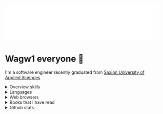 <img src="terminal.svg" alt="Typing SVG" /></a>

# Wagw1 everyone :wave:
I'm a software engineer recently graduated from [Saxion University of Applied Sciences](https://www.saxion.edu/)

<details>
    <summary>
        Overview skills
    </summary>
    <br>
    <a href="https://skillicons.dev">
        <img src="https://skillicons.dev/icons?i=java,javascript,php,cpp,linux,angular,git,github,md,mysql,nodejs,symfony,postman,raspberrypi,spring,svelte,visualstudio,androidstudio,eclipse,figma,idea,html,git,docker,flutter" />
    </a>
</details>

<details>
    <summary>
        Languages
    </summary>
    <br>
    <table border="1">
        <tr>
          <th>Language</th>
          <th>Proficiency</th>
        </tr>
        <tr>
          <td>Dutch</td>
          <td>B2+ (<a href="https://www.staatsexamensnt2.nl/over-het-staatsexamen-nt2/wat-is-het-staatsexamen-nt2" target="_blank">State exam</a>)</td>
        </tr>
        <tr>
          <td>English</td>
          <td>B1 (<a href="https://www.trinitycollege.com/qualifications/english-language/ISE" target="_blank">ISE Certificate in London</a>)</td>
        </tr>
        <tr>
          <td>Arabic</td>
          <td>Native language</td>
        </tr>
      </table>      
</details>
<details>
    <summary>
        Web browsers
    </summary>
    <br>
    <table border="1">
        <tr>
          <th>Purpose</th>
          <th>Browser</th>
          <th>Logo</th>
        </tr>
        <tr>
          <td>Main browser for privacy</td>
          <td>Waterfox</td>
          <td><img src="https://www.waterfox.net/_astro/waterfox.aA4DFn78.svg" alt="Waterfox Logo" width="50"></td>
        </tr>
        <tr>
          <td>For development</td>
          <td>Google Chrome</td>
          <td><img src="https://www.google.com/chrome/static/images/chrome-logo-m100.svg" alt="Google Chrome Logo" width="50"></td>
        </tr>
        <tr>
          <td>For frontend development</td>
          <td>Mozilla Firefox</td>
          <td><img src="https://www.mozilla.org/media/protocol/img/logos/firefox/browser/logo.eb1324e44442.svg" alt="Mozilla Firefox Logo" width="50"></td>
        </tr>
      </table>
      
</details>
<details>
    <summary>
        Books that I have read
    </summary>
    <br>
    <table border="1">
        <thead>
          <tr>
            <th>Book Title</th>
            <th>About</th>
          </tr>
        </thead>
        <tbody>
          <tr>
            <td>Developer Testing</td>
            <td>Focuses on methods and tools for testing software during development to ensure high-quality output.</td>
          </tr>
          <tr>
            <td>App Inventor</td>
            <td>A beginner-friendly guide to building mobile applications without writing complex code, using the App Inventor platform.</td>
          </tr>
          <tr>
            <td>Practical Software Measurement</td>
            <td>Provides insights into measuring and managing software projects, focusing on quantitative methods to track progress and quality.</td>
          </tr>
          <tr>
            <td>Big Java Late Objects</td>
            <td>A textbook for learning Java programming, covering advanced topics with a focus on objects and classes in Java.</td>
          </tr>
          <tr>
            <td>C++</td>
            <td>Covers the fundamentals and advanced features of C++, a powerful programming language used in system and application development.</td>
          </tr>
          <tr>
            <td>Comptia A+</td>
            <td>A comprehensive guide for the CompTIA A+ certification, covering hardware, software, networking, and troubleshooting.</td>
          </tr>
          <tr>
            <td>Comptia Network+</td>
            <td>Teaches networking fundamentals in preparation for the CompTIA Network+ certification exam, including network configurations and troubleshooting.</td>
          </tr>
          <tr>
            <td>Webdesign and HTML in de praktijk</td>
            <td>A practical guide to web design and HTML, focusing on real-world applications and industry standards.</td>
          </tr>
          <tr>
            <td>PHP 5 en MySQL</td>
            <td>A guide to building dynamic web applications using PHP 5 and MySQL databases, covering key concepts and practical examples.</td>
          </tr>
          <tr>
            <td>Handcrafted CSS</td>
            <td>A book focused on writing custom, maintainable CSS. It emphasizes practical approaches for building a CSS structure that is easy to maintain, scalable, and tailored to specific project needs.</td>
          </tr>
          <tr>
            <td>Javascript & Jquery</td>
            <td>A practical guide for mastering JavaScript and jQuery, essential for creating dynamic and interactive web pages.</td>
          </tr>
          <tr>
            <td>HTML & CSS</td>
            <td>Introduces the basics of HTML and CSS for building structured and styled websites, including layout and design principles.</td>
          </tr>
          <tr>
            <td>More Eric Meyer on CSS</td>
            <td>Focuses on advanced CSS techniques, offering valuable tips and strategies for designing and styling websites effectively.</td>
          </tr>
          <tr>
            <td>Strategies for Creative Problem Solving</td>
            <td>Offers methods for approaching and solving complex problems creatively, with real-world examples and techniques.</td>
          </tr>
          <tr>
            <td>Apps Maken met Android Studio</td>
            <td>A practical guide to building Android apps using Android Studio, from basic concepts to advanced features and tools.</td>
          </tr>
          <tr>
            <td>The Definitive ANTLR 4 Reference</td>
            <td>A comprehensive reference for ANTLR 4, a tool for building language parsers and compilers, covering its syntax and capabilities.</td>
          </tr>
          <tr>
            <td>Grip op AVG</td>
            <td>A guide to understanding and complying with the General Data Protection Regulation (GDPR), focusing on practical implementation.</td>
          </tr>
          <tr>
            <td>Official ISC Guide to the CISSP CBK</td>
            <td>Offers a comprehensive overview of the Common Body of Knowledge (CBK) required for the CISSP certification in cybersecurity.</td>
          </tr>
          <tr>
            <td>Praktisch Informaticarecht</td>
            <td>Explores the intersection of law and information technology, focusing on the legal aspects of software, data, and digital systems.</td>
          </tr>
        </tbody>
      </table>
      
</details>
<details>
    <summary>Github stats</summary>
    <br>
    <img align="center" src="https://github-readme-stats-anuraghazra1.vercel.app/api?username=George-Gabro&show_icons=true&line_height=27&include_all_commits=true&theme=radical" alt="My github stats" />
</details>
